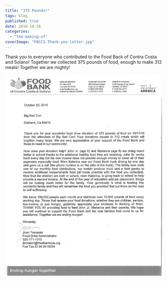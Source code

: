 ```yaml
---
title: "375 Pounds!"
tags: blog
published: true
date: 2016-10-26
categories: 
  - "the-making-of"
coverImage: "FBCCS-Thank-you-letter.jpg"
---
```


Thank you to everyone who contributed to the Food Back of Contra Costa and Solano! Together we collected 375 pounds of food, enough to make 312 meals! Together we are mighty!

[![FBCCS Thank you letter](/images/FBCCS-Thank-you-letter-791x1024.jpg)](http://www.bigbadcon.com/wp-content/uploads/2016/10/FBCCS-Thank-you-letter.jpg)
